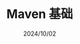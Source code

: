 ---
title: Maven 基础
date: 2024/10/02
description: Maven 笔记
categories: 
  - [后端, 运维开发]
tags: 
  - Maven
---